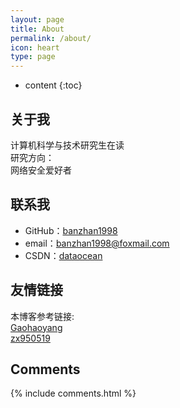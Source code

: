 ```yaml
---
layout: page
title: About
permalink: /about/
icon: heart
type: page
---
```


* content
{:toc}

## 关于我

计算机科学与技术研究生在读  
研究方向：  
网络安全爱好者

## 联系我

* GitHub：[banzhan1998](https://github.com/banzhan1998)
* email：banzhan1998@foxmail.com
* CSDN：[dataocean](https://blog.csdn.net/dataocean)


## 友情链接

本博客参考链接:  
[Gaohaoyang](https://github.com/Gaohaoyang/gaohaoyang.github.io)  
[zx950519](https://github.com/zx950519/zx950519.github.io)

## Comments

{% include comments.html %}
